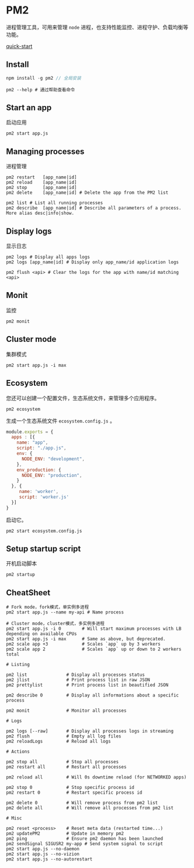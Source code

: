 # PM2 
进程管理工具，可用来管理 `node` 进程，也支持性能监控、进程守护、负载均衡等功能。

[quick-start](https://pm2.keymetrics.io/docs/usage/quick-start/)

## Install 
```javascript
npm install -g pm2 // 全局安装
```
```shell
pm2 --help # 通过帮助查看命令
```

## Start an app
启动应用
```shell
pm2 start app.js
```

## Managing processes
进程管理
```shell
pm2 restart   [app_name|id]
pm2 reload    [app_name|id]
pm2 stop      [app_name|id]
pm2 delete    [app_name|id] # Delete the app from the PM2 list

pm2 list # List all running processes
pm2 describe  [app_name|id] # Describe all parameters of a process. More alias desc|info|show.
```

## Display logs
显示日志
```shell
pm2 logs # Display all apps logs
pm2 logs [app_name|id] # Display only app_name/id application logs

pm2 flush <api> # Clear the logs for the app with name/id matching <api>
```

## Monit
监控
```shell
pm2 monit
```

## Cluster mode
集群模式
```shell
pm2 start app.js -i max
```

## Ecosystem
您还可以创建一个配置文件，生态系统文件，来管理多个应用程序。
```shell
pm2 ecosystem
```
生成一个生态系统文件 `ecosystem.config.js` 。
```javascript
module.exports = {
  apps : [{
    name: "app",
    script: "./app.js",
    env: {
      NODE_ENV: "development",
    },
    env_production: {
      NODE_ENV: "production",
    }
  }, {
     name: 'worker',
     script: 'worker.js'
  }]
}
```
启动它。
```shell
pm2 start ecosystem.config.js
```

## Setup startup script
开机启动脚本
```shell
pm2 startup
```

## CheatSheet

```shell
# Fork mode，fork模式，单实例多进程
pm2 start app.js --name my-api # Name process

# Cluster mode，cluster模式，多实例多进程
pm2 start app.js -i 0        # Will start maximum processes with LB depending on available CPUs
pm2 start app.js -i max      # Same as above, but deprecated.
pm2 scale app +3             # Scales `app` up by 3 workers
pm2 scale app 2              # Scales `app` up or down to 2 workers total

# Listing

pm2 list               # Display all processes status
pm2 jlist              # Print process list in raw JSON
pm2 prettylist         # Print process list in beautified JSON

pm2 describe 0         # Display all informations about a specific process

pm2 monit              # Monitor all processes

# Logs

pm2 logs [--raw]       # Display all processes logs in streaming
pm2 flush              # Empty all log files
pm2 reloadLogs         # Reload all logs

# Actions

pm2 stop all           # Stop all processes
pm2 restart all        # Restart all processes

pm2 reload all         # Will 0s downtime reload (for NETWORKED apps)

pm2 stop 0             # Stop specific process id
pm2 restart 0          # Restart specific process id

pm2 delete 0           # Will remove process from pm2 list
pm2 delete all         # Will remove all processes from pm2 list

# Misc

pm2 reset <process>    # Reset meta data (restarted time...)
pm2 updatePM2          # Update in memory pm2
pm2 ping               # Ensure pm2 daemon has been launched
pm2 sendSignal SIGUSR2 my-app # Send system signal to script
pm2 start app.js --no-daemon
pm2 start app.js --no-vizion
pm2 start app.js --no-autorestart
```

